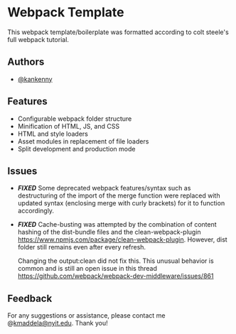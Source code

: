 # Webpack Template

This webpack template/boilerplate was formatted according to colt steele's full webpack tutorial.

## Authors

-    [@kankenny](https://github.com/Kankenny)

## Features

-    Configurable webpack folder structure
-    Minification of HTML, JS, and CSS
-    HTML and style loaders
-    Asset modules in replacement of file loaders
-    Split development and production mode

## Issues

-    ***FIXED***  Some deprecated webpack features/syntax such as destructuring of the import of the merge function were replaced with updated syntax (enclosing merge with curly brackets) for it to function accordingly.

-    ***FIXED*** Cache-busting was attempted by the combination of content hashing of the dist-bundle files and the clean-webpack-plugin https://www.npmjs.com/package/clean-webpack-plugin. However, dist folder still remains even after every refresh.

     Changing the output:clean did not fix this. This unusual behavior is common and is still an open issue in this thread https://github.com/webpack/webpack-dev-middleware/issues/861

## Feedback

For any suggestions or assistance, please contact me @kmaddela@nyit.edu. Thank you!
